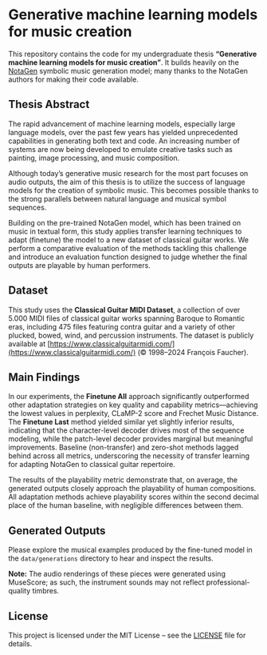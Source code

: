 # Generative machine learning models for music creation

This repository contains the code for my undergraduate thesis **“Generative machine learning models for music creation”**. It builds heavily on the [NotaGen](https://github.com/ElectricAlexis/NotaGen) symbolic music generation model; many thanks to the NotaGen authors for making their code available.

## Thesis Abstract

The rapid advancement of machine learning models, especially large language models, over the past few years has yielded unprecedented capabilities in generating both text and code. An increasing number of systems are now being developed to emulate creative tasks such as painting, image processing, and music composition.

Although today’s generative music research for the most part focuses on audio outputs, the aim of this thesis is to utilize the success of language models for the creation of symbolic music. This becomes possible thanks to the strong parallels between natural language and musical symbol sequences.

Building on the pre-trained NotaGen model, which has been trained on music in textual form, this study applies transfer learning techniques to adapt (finetune) the model to a new dataset of classical guitar works. We perform a comparative evaluation of the methods tackling this challenge and introduce an evaluation function designed to judge whether the final outputs are playable by human performers.

## Dataset

This study uses the **Classical Guitar MIDI Dataset**, a collection of over 5.000 MIDI files of classical guitar works spanning Baroque to Romantic eras, including 475 files featuring contra guitar and a variety of other plucked, bowed, wind, and percussion instruments. The dataset is publicly available at [https://www.classicalguitarmidi.com/](https://www.classicalguitarmidi.com/) (© 1998–2024 François Faucher).

## Main Findings

In our experiments, the **Finetune All** approach significantly outperformed other adaptation strategies on key quality and capability metrics—achieving the lowest values in perplexity, CLaMP-2 score and Frechet Music Distance. The **Finetune Last** method yielded similar yet slightly inferior results, indicating that the character-level decoder drives most of the sequence modeling, while the patch-level decoder provides marginal but meaningful improvements. Baseline (non-transfer) and zero-shot methods lagged behind across all metrics, underscoring the necessity of transfer learning for adapting NotaGen to classical guitar repertoire.

The results of the playability metric demonstrate that, on average, the generated outputs closely approach the playability of human compositions. All adaptation methods achieve playability scores within the second decimal place of the human baseline, with negligible differences between them.


## Generated Outputs

Please explore the musical examples produced by the fine-tuned model in the `data/generations` directory to hear and inspect the results.

**Note:** The audio renderings of these pieces were generated using MuseScore; as such, the instrument sounds may not reflect professional-quality timbres.


## License

This project is licensed under the MIT License – see the [LICENSE](LICENSE) file for details.
